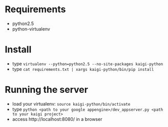 # Requirements
* python2.5
* python-virtualenv

# Install
* type `virtualenv --python=python2.5 --no-site-packages kaigi-python`
* type `cat requirements.txt | xargs kaigi-python/bin/pip install`

# Running the server
* load your virtualenv: `source kaigi-python/bin/activate`
* type `python <path to your google appengine>/dev_appserver.py <path to your kaigi project>`
* access http://localhost:8080/ in a browser
